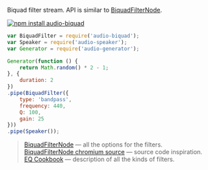 Biquad filter stream. API is similar to [BiquadFilterNode](https://developer.mozilla.org/en-US/docs/Web/API/BiquadFilterNode).

[![npm install audio-biquad](https://nodei.co/npm/audio-biquad.png?mini=true)](https://npmjs.org/package/audio-biquad/)


```js
var BiquadFilter = require('audio-biquad');
var Speaker = require('audio-speaker');
var Generator = require('audio-generator');

Generator(function () {
	return Math.random() * 2 - 1;
}, {
	duration: 2
})
.pipe(BiquadFilter({
	type: 'bandpass',
	frequency: 440,
	Q: 100,
	gain: 25
}))
.pipe(Speaker());
```

> [BiquadFilterNode](https://developer.mozilla.org/en-US/docs/Web/API/BiquadFilterNode) — all the options for the filters.</br>
> [BiquadFilterNode chromium source](https://code.google.com/p/chromium/codesearch#chromium/src/third_party/WebKit/Source/platform/audio/Biquad.cpp&rcl=1443871507&l=283) — source code inspiration.</br>
> [EQ Cookbook](http://www.musicdsp.org/files/Audio-EQ-Cookbook.txt) — description of all the kinds of filters.</br>